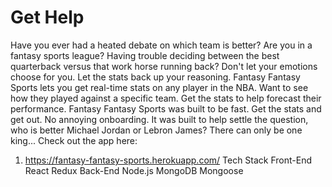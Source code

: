 # Get Help
Have you ever had a heated debate on which team is better? Are you in a fantasy sports league? Having trouble deciding between the best quarterback versus that work horse running back? Don't let your emotions choose for you. Let the stats back up your reasoning.
Fantasy Fantasy Sports lets you get real-time stats on any player in the NBA. Want to see how they played against a specific team. Get the stats to help forecast their performance.
Fantasy Fantasy Sports was built to be fast. Get the stats and get out. No annoying onboarding. It was built to help settle the question, who is better Michael Jordan or Lebron James? There can only be one king...
Check out the app here:
1. https://fantasy-fantasy-sports.herokuapp.com/
Tech Stack
Front-End
React
Redux
Back-End
Node.js
MongoDB
Mongoose